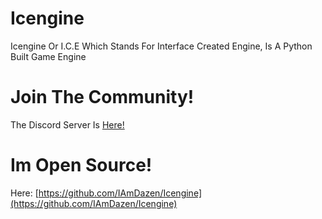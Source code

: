 # Icengine
Icengine Or I.C.E Which Stands For Interface Created Engine, Is A Python Built Game Engine
# Join The Community!
The Discord Server Is [Here!](https://discord.com/invite/MYpWwDQrXR)
# Im Open Source!
Here: [https://github.com/IAmDazen/Icengine](https://github.com/IAmDazen/Icengine)
